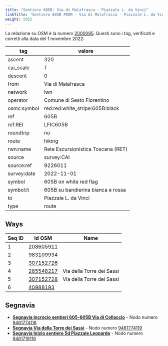 ```yaml
---
title: "Sentiero 605B: Via di Malafrasca - Piazzale L. da Vinci"
linkTitle: "Sentiero 605B FROM - Via di Malafrasca - Piazzale L. da Vinci"
weight: 5052
---
```


La relazione su OSM è la numero [2000095]. Questi sono i tag, verificati e corretti alla data del 1 novembre 2022:

| tag         | valore                                                 |
|-------------|--------------------------------------------------------|
| ascent      | 320                                                    |
| cai_scale   | T                                                      |
| descent     | 0                                                      |
| from        | Via di Malafrasca                                      |
| network     | lwn                                                    |
| operator    | Comune di Sesto Fiorentino                             |
| osmc:symbol | red:red:white_stripe:605B:black                        |
| ref         | 605B                                                   |
| ref:REI     | LFIC605B                                               |
| roundtrip   | no                                                     |
| route       | hiking                                                 |
| rwn:name    | Rete Escursionistica Toscana (RET)                     |
| source      | survey:CAI                                             |
| source:ref  | 9226011                                                |
| survey:date | 2022-11-01                                             |
| symbol      | 605B on white red flag                                 |
| symbol:it   | 605B su bandierina bianca e rossa                      |
| to          | Piazzale L. da Vinci                                   |
| type        | route                                                  |

## Ways

| Seq ID | Id OSM       | Name                         |
|--------|--------------|------------------------------|
|  1     | [208605911]  |                              |
|  2     | [983109934]  |                              |
|  3     | [307152726]  |                              |
|  4     | [285548217]  | Via della Torre dei Sassi    |
|  5     | [307152728]  | Via della Torre dei Sassi    |
|  6     | [40988193]   |                              |

## Segnavia

- **[Segnavia Incrocio sentieri 605-605B Via di Collaccio]** - Nodo numero [9461774118]
- **[Segnavia Via della Torre dei Sassi]** - Nodo numero [9461774119]
- **[Segnavia Inizio sentiero 5d Piazzale Leonardo]** - Nodo numero [9461719116]

[2000095]:https://www.openstreetmap.org/relation/2000095

[208605911]:https://www.openstreetmap.org/way/208605911
[983109934]:https://www.openstreetmap.org/way/983109934
[307152726]:https://www.openstreetmap.org/way/307152726
[285548217]:https://www.openstreetmap.org/way/285548217
[307152728]:https://www.openstreetmap.org/way/307152728
[40988193]:https://www.openstreetmap.org/way/40988193

[Segnavia Incrocio sentieri 605-605B Via di Collaccio]:https://commons.wikimedia.org/wiki/File:Segnavia_sentieri_5_e_5b_-_Monte_Morello.jpg
[Segnavia Via della Torre dei Sassi]:https://commons.wikimedia.org/wiki/File:Segnavia_sentiero_5b_-_Monte_Morello.jpg
[Segnavia Inizio sentiero 5d Piazzale Leonardo]:https://commons.wikimedia.org/wiki/File:Segnavia_sentiero_5d_-_Monte_Morello_-_Piazzale_Leonardo.jpg

[9461774118]:https://www.openstreetmap.org/node/9461774118
[9461774119]:https://www.openstreetmap.org/node/9461774119
[9461719116]:https://www.openstreetmap.org/node/9461719116
